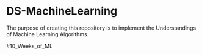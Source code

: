 # DS-MachineLearning
The purpose of creating this repository is to implement the Understandings of Machine Learning Algorithms.

#10_Weeks_of_ML
